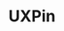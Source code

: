 ---
title: UXPin
intro: Collaborative online UX design and prototyping.
link: http://www.uxpin.com
category:
- Wireframing
- Prototyping
image: "uxp.png"
---